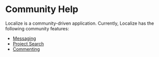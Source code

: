 # Community Help

Localize is a community-driven application. Currently, Localize has the following community features:

* [Messaging](messaging.html)
* [Project Search](project_search.html)
* [Commenting](commenting.html)
